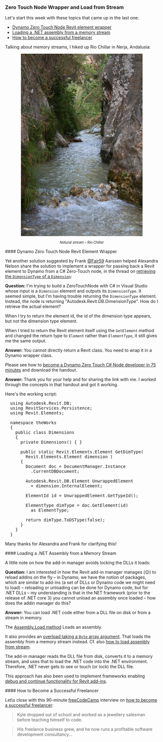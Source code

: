 <head>
<meta http-equiv="Content-Type" content="text/html; charset=utf-8">
<link rel="stylesheet" type="text/css" href="bc.css">
<script src="https://cdn.rawgit.com/google/code-prettify/master/loader/run_prettify.js" type="text/javascript"></script>
</head>

<!---

- Wrapper required to pass an element from Revit to Dynamo
  Trying to retrieve the DimensionType of a Dimension
  https://forums.autodesk.com/t5/revit-api-forum/trying-to-retrieve-the-dimensiontype-of-a-dimension/m-p/8968599
  Alexandra Nelson
  Frank Aarssen
  [Q] I'm trying to build a ZeroTouchNode with C# in Visual Studio that's input is a Dimension element and it's output is the DimensionType of that Dimension element. It seemed simple, but I'm having trouble returning the DimensionType element. Instead, the node is returning "Autodesk.Revit.DB.DimensionType". How do I retrieve the actual element? My code is included below. Thanks in advance for the help! 
  When I try to return the id, it returned the id of the dimension type, but not the dimension type element. Also, when I tried to return the element using the "Get Element" method and changed the return type to "Element" (as seen below) rather than "ElementType" as I had previously, it still gives me the same output.
  [A] You can not directly return a Revit class. You need to "wrap" into a Dynamo wrapper class.
  see [Become a Dynamo Zero Touch C# Node Developer in 75 Minutes](https://forum.dynamobim.com/t/become-a-dynamo-zero-touch-c-node-developer-in-75-minutes/28007)
  and download the handout.
  [R] Thank you for your help and for sharing the link with me. I worked through the concepts in that handout and got it working.
  Here's the working script :
    using Autodesk.Revit.DB;
    using RevitServices.Persistence;
    using Revit.Elements;
    namespace theWorks
    {
      public class Dimensions
      {
        private Dimensions() { }
        public static Revit.Elements.Element GetDimType(Revit.Elements.Element dimension)
        {
          Document doc = DocumentManager.Instance.CurrentDBDocument;
          Autodesk.Revit.DB.Element UnwrappedElement = dimension.InternalElement;
          ElementId id = UnwrappedElement.GetTypeId();
          ElementType dimType = doc.GetElement(id) as ElementType;
          return dimType.ToDSType(false);
        }
      }
    }  

- load .net assembly from memory stream
  [Assembly.Load Method](https://docs.microsoft.com/en-us/dotnet/api/system.reflection.assembly.load?view=netframework-4.8) Loads an assembly.
  [overload taking a Byte array arguyent](https://docs.microsoft.com/en-us/dotnet/api/system.reflection.assembly.load?view=netframework-4.8#System_Reflection_Assembly_Load_System_Byte___) Loads the assembly with a common object file format (COFF)-based image containing an emitted assembly. The assembly is loaded into the application domain of the caller.
  [Q] I am interested in how the revit addin manager manages (:wink:) to reload addins on the fly - in Dynamo we have the notion of packages which are similar to addins (a set of dlls or dynamo code we might need to load) - for dynamo code, reloading or unloading it can be done, but for .net dlls - my understanding is that in net framework (prior to the release of .net core 3) you cannot unload an assembly once loaded - how does the addin manager do this? Whos the owner and is the code in the revit repo? (edited)
  [A] i am not privy to the add-in manager source code, so i can only guess. you can load .NET code either from a DLL file on disk or from a stream in memory, cf. https://stackoverflow.com/questions/40384619/how-to-load-assembly-from-stream-in-net-core. the add-in manager reads the DLL file on disk, converts it to a memory stream, and uses that to load the .NET code into the .NET environment. therefore, .NET never gets to see or touch (or lock) the DLL file.

- [How to Become a Successful Freelancer poscast]
  https://www.freecodecamp.org/news/how-to-become-a-successful-freelancer-podcast/
  (90 minute listen)
  How to become a successful freelancer: a podcast interview with Kyle Prinsloo.
  Kyle dropped out of school and worked as a jewelry salesman before teaching himself to code.
  His freelance business grew, and he now runs a profitable software development consultancy in South Africa.

twitter:

Successful freelancing, loading an assembly from a memory stream to prevent DLL locking, and wrapping an element for Dynamo zero-touch node in the #RevitAPI @AutodeskForge @AutodeskRevit #bim #DynamoBim #ForgeDevCon http://bit.ly/zerotouchnodewrappeer

Here are some topics that came up last week
&ndash; Dynamo Zero Touch Node Revit element wrapper
&ndash; Loading a .NET assembly from a memory stream
&ndash; How to become a successful freelancer
&ndash; Talking about memory streams, I hiked up Rio Chillar in Nerja, Andalusia...

linkedin:

#bim #DynamoBim #ForgeDevCon #Revit #API #IFC #SDK #AI #VisualStudio #Autodesk #AEC #adsk

the [Revit API discussion forum](http://forums.autodesk.com/t5/revit-api-forum/bd-p/160) thread

<p style="font-size: 80%; font-style:italic"></p>

Dynamo Zero Touch CS#Node Element Wrapper

-->

### Zero Touch Node Wrapper and Load from Stream

Let's start this week with these topics that came up in the last one:

- [Dynamo Zero Touch Node Revit element wrapper](#2)
- [Loading a .NET assembly from a memory stream](#3)
- [How to become a successful freelancer](#4)

Talking about memory streams, I hiked up Rio Chillar in Nerja, Andalusia:

<center>
<img src="img/rio_chillar.jpg" alt="Rio Chillar" width="400">
<p style="font-size: 80%; font-style:italic">Natural stream &ndash; Rio Chillar</p>
</center>


####<a name="2"></a> Dynamo Zero Touch Node Revit Element Wrapper

Yet another solution suggested by
Frank [@Fair59](https://forums.autodesk.com/t5/user/viewprofilepage/user-id/2083518) Aarssen
helped Alexandra Nelson share the solution to implement a wrapper for passing back a Revit element to Dynamo from a C# Zero-Touch node, in the thread 
on [retrieving the `DimensionType` of a `Dimension`](https://forums.autodesk.com/t5/revit-api-forum/trying-to-retrieve-the-dimensiontype-of-a-dimension/m-p/8968599):

**Question:** I'm trying to build a ZeroTouchNode with C# in Visual Studio whose input is a `Dimension` element and outputs its `DimensionType`. It seemed simple, but I'm having trouble returning the `DimensionType` element. Instead, the node is returning "Autodesk.Revit.DB.DimensionType". How do I retrieve the actual element? 

When I try to return the element id, the id of the dimension type appears, but not the dimension type element.

When I tried to return the Revit element itself using the `GetElement` method and changed the return type to `Element` rather than `ElementType`, it still gives me the same output.

**Answer:** You cannot directly return a Revit class. You need to wrap it in a Dynamo wrapper class.

Please see how to [become a Dynamo Zero Touch C# Node developer in 75 minutes](https://forum.dynamobim.com/t/become-a-dynamo-zero-touch-c-node-developer-in-75-minutes/28007)
and download the handout.

**Answer:** Thank you for your help and for sharing the link with me. I worked through the concepts in that handout and got it working.

Here's the working script:

<pre class="code">
  using Autodesk.Revit.DB;
  using RevitServices.Persistence;
  using Revit.Elements;
  
  namespace theWorks
  {
    public class Dimensions
    {
      private Dimensions() { }
      
      public static Revit.Elements.Element GetDimType(
        Revit.Elements.Element dimension )
      {
        Document doc = DocumentManager.Instance
          .CurrentDBDocument;
          
        Autodesk.Revit.DB.Element UnwrappedElement
          = dimension.InternalElement;
          
        ElementId id = UnwrappedElement.GetTypeId();
        
        ElementType dimType = doc.GetElement(id)
          as ElementType;
          
        return dimType.ToDSType(false);
      }
    }
  }  
</pre>

Many thanks for Alexandra and Frank for clarifying this!

####<a name="3"></a> Loading a .NET Assembly from a Memory Stream

A little note on how the add-in manager avoids locking the DLLs it loads:

**Question:** I am interested in how the Revit add-in manager manages (:wink:) to reload addins on the fly &ndash; in Dynamo, we have the notion of packages, which are similar to add-ins (a set of DLLs or Dynamo code we might need to load)  &ndash; reloading or unloading can be done for Dynamo code, but for .NET DLLs &ndash; my understanding is that in the NET framework (prior to the release of .NET core 3) you cannot unload an assembly once loaded &ndash; how does the addin manager do this?

**Answer:** You can load .NET code either from a DLL file on disk or from a stream in memory.

The [Assembly.Load method](https://docs.microsoft.com/en-us/dotnet/api/system.reflection.assembly.load?view=netframework-4.8) Loads an assembly.

It also provides
an [overload taking a `Byte` array argument](https://docs.microsoft.com/en-us/dotnet/api/system.reflection.assembly.load?view=netframework-4.8#System_Reflection_Assembly_Load_System_Byte___). That loads the assembly from a memory stream instead.
Cf. also [how to load assembly from stream](https://stackoverflow.com/questions/40384619/how-to-load-assembly-from-stream-in-net-core).

The add-in manager reads the DLL file from disk, converts it to a memory stream, and uses that to load the .NET code into the .NET environment. Therefore, .NET never gets to see or touch (or lock) the DLL file.

This approach has also been used to implement frameworks
enabling [debug and continue functionality for Revit add-ins](https://thebuildingcoder.typepad.com/blog/about-the-author.html#5.49).


####<a name="4"></a> How to Become a Successful Freelancer

Let\s close with this 90-minute [freeCodeCamp](https://www.freecodecamp.org) interview
on [how to become a successful freelancer](https://www.freecodecamp.org/news/how-to-become-a-successful-freelancer-podcast):

> Kyle dropped out of school and worked as a jewellery salesman before teaching himself to code.

> His freelance business grew, and he now runs a profitable software development consultancy...

